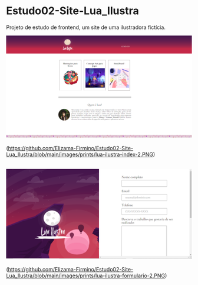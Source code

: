 # Estudo02-Site-Lua_Ilustra
 Projeto de estudo de frontend, um site de uma ilustradora fictícia.

![template do site](https://github.com/Elizama-Firmino/Estudo02-Site-Lua_Ilustra/blob/main/images/prints/lua-ilustra-index-4.PNG)<br><br> 
(https://github.com/Elizama-Firmino/Estudo02-Site-Lua_Ilustra/blob/main/images/prints/lua-ilustra-index-2.PNG)<br><br>

![Página de Contato](https://github.com/Elizama-Firmino/Estudo02-Site-Lua_Ilustra/blob/main/images/prints/lua-ilustra-formulario-1.PNG)<br><br>
(https://github.com/Elizama-Firmino/Estudo02-Site-Lua_Ilustra/blob/main/images/prints/lua-ilustra-formulario-2.PNG)<br><br>
